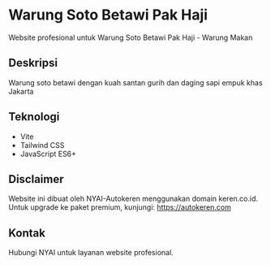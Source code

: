 # Warung Soto Betawi Pak Haji

Website profesional untuk Warung Soto Betawi Pak Haji - Warung Makan

## Deskripsi
Warung soto betawi dengan kuah santan gurih dan daging sapi empuk khas Jakarta

## Teknologi
- Vite
- Tailwind CSS
- JavaScript ES6+

## Disclaimer
Website ini dibuat oleh NYAI-Autokeren menggunakan domain keren.co.id.
Untuk upgrade ke paket premium, kunjungi: https://autokeren.com

## Kontak
Hubungi NYAI untuk layanan website profesional.
